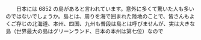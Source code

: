  　　日本には 6852 の島があると言われています。意外に多くて驚いた人も多いのではないでしょうか。島とは、周りを海で囲まれた陸地のことで、皆さんもよくご存じの北海道、本州、四国、九州も普段は島とは呼びませんが、実は大きな島（世界最大の島はグリーンランド、日本の本州は第七位）なので
